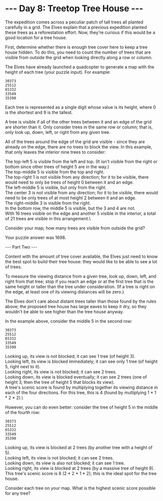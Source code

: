# --- Day 8: Treetop Tree House ---

The expedition comes across a peculiar patch of tall trees all planted carefully in a grid. The Elves explain that a previous expedition planted these trees as a reforestation effort. Now, they're curious if this would be a good location for a tree house.

First, determine whether there is enough tree cover here to keep a tree house hidden. To do this, you need to count the number of trees that are visible from outside the grid when looking directly along a row or column.

The Elves have already launched a quadcopter to generate a map with the height of each tree (your puzzle input). For example:

```
30373
25512
65332
33549
35390
```
Each tree is represented as a single digit whose value is its height, where 0 is the shortest and 9 is the tallest.

A tree is visible if all of the other trees between it and an edge of the grid are shorter than it. Only consider trees in the same row or column; that is, only look up, down, left, or right from any given tree.

All of the trees around the edge of the grid are visible - since they are already on the edge, there are no trees to block the view. In this example, that only leaves the interior nine trees to consider:

The top-left 5 is visible from the left and top. (It isn't visible from the right or bottom since other trees of height 5 are in the way.)\
The top-middle 5 is visible from the top and right.\
The top-right 1 is not visible from any direction; for it to be visible, there would need to only be trees of height 0 between it and an edge.\
The left-middle 5 is visible, but only from the right.\
The center 3 is not visible from any direction; for it to be visible, there would need to be only trees of at most height 2 between it and an edge.\
The right-middle 3 is visible from the right.\
In the bottom row, the middle 5 is visible, but the 3 and 4 are not.\
With 16 trees visible on the edge and another 5 visible in the interior, a total of 21 trees are visible in this arrangement.\

Consider your map; how many trees are visible from outside the grid?

Your puzzle answer was 1698.

--- Part Two ---

Content with the amount of tree cover available, the Elves just need to know the best spot to build their tree house: they would like to be able to see a lot of trees.

To measure the viewing distance from a given tree, look up, down, left, and right from that tree; stop if you reach an edge or at the first tree that is the same height or taller than the tree under consideration. (If a tree is right on the edge, at least one of its viewing distances will be zero.)

The Elves don't care about distant trees taller than those found by the rules above; the proposed tree house has large eaves to keep it dry, so they wouldn't be able to see higher than the tree house anyway.

In the example above, consider the middle 5 in the second row:
```
30373
25512
65332
33549
35390
```
Looking up, its view is not blocked; it can see 1 tree (of height 3).\
Looking left, its view is blocked immediately; it can see only 1 tree (of height 5, right next to it).\
Looking right, its view is not blocked; it can see 2 trees.\
Looking down, its view is blocked eventually; it can see 2 trees (one of height 3, then the tree of height 5 that blocks its view).\
A tree's scenic score is found by multiplying together its viewing distance in each of the four directions. For this tree, this is 4 (found by multiplying 1 * 1 * 2 * 2).\

However, you can do even better: consider the tree of height 5 in the middle of the fourth row:
```
30373
25512
65332
33549
35390
```
Looking up, its view is blocked at 2 trees (by another tree with a height of 5).\
Looking left, its view is not blocked; it can see 2 trees.\
Looking down, its view is also not blocked; it can see 1 tree.\
Looking right, its view is blocked at 2 trees (by a massive tree of height 9).\
This tree's scenic score is 8 (2 * 2 * 1 * 2); this is the ideal spot for the tree house.


Consider each tree on your map. What is the highest scenic score possible for any tree?


